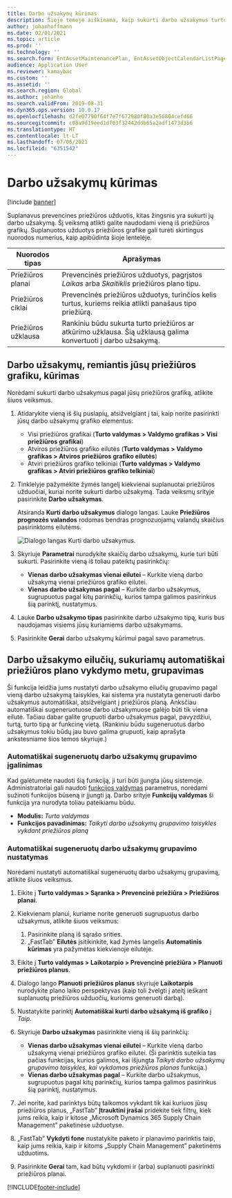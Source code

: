 ```yaml
---
title: Darbo užsakymų kūrimas
description: Šioje temoje aiškinama, kaip sukurti darbo užsakymus turto valdyme.
author: johanhoffmann
ms.date: 02/01/2021
ms.topic: article
ms.prod: ''
ms.technology: ''
ms.search.form: EntAssetMaintenancePlan, EntAssetObjectCalendarListPage, EntAssetObjectCalendarListPagePoolsOpen
audience: Application User
ms.reviewer: kamaybac
ms.custom: ''
ms.assetid: ''
ms.search.region: Global
ms.author: johanho
ms.search.validFrom: 2019-08-31
ms.dyn365.ops.version: 10.0.17
ms.openlocfilehash: d2fe07790f64f7e7f672980f80a3e56804cefd66
ms.sourcegitcommit: c08a9d19eed1df03f32442ddb65a2adf1473d3b6
ms.translationtype: HT
ms.contentlocale: lt-LT
ms.lasthandoff: 07/06/2021
ms.locfileid: "6351542"
---
```

# <a name="creating-work-orders"></a>Darbo užsakymų kūrimas

[!include [banner](../../includes/banner.md)]

Suplanavus prevencines priežiūros užduotis, kitas žingsnis yra sukurti jų darbo užsakymą. Šį veiksmą atlikti galite naudodami vieną iš priežiūros grafikų. Suplanuotos užduotys priežiūros grafike gali turėti skirtingus nuorodos numerius, kaip apibūdinta šioje lentelėje.

| Nuorodos tipas | Aprašymas |
|---|---|
| Priežiūros planai | Prevencinės priežiūros užduotys, pagrįstos *Laikas* arba *Skaitiklis* priežiūros plano tipu. |
| Priežiūros ciklai | Prevencinės priežiūros užduotys, turinčios kelis turtus, kuriems reikia atlikti panašaus tipo priežiūrą. |
| Priežiūros užklausa | Rankiniu būdu sukurta turto priežiūros ar atkūrimo užklausa. Šią užklausą galima konvertuoti į darbo užsakymą. |

## <a name="create-work-orders-based-on-your-maintenance-schedule"></a>Darbo užsakymų, remiantis jūsų priežiūros grafiku, kūrimas

Norėdami sukurti darbo užsakymus pagal jūsų priežiūros grafiką, atlikite šiuos veiksmus.

1. Atidarykite vieną iš šių puslapių, atsižvelgiant į tai, kaip norite pasirinkti jūsų darbo užsakymų grafiko elementus:

    - Visi priežiūros grafikai (**Turto valdymas \> Valdymo grafikas \> Visi priežiūros grafikai**)
    - Atviros priežiūros grafiko eilutės (**Turto valdymas \> Valdymo grafikas \> Atviros priežiūros grafiko eilutės**)
    - Atviri priežiūros grafiko telkiniai (**Turto valdymas \> Valdymo grafikas \> Atviri priežiūros grafiko telkiniai**)

1. Tinklelyje pažymėkite žymės langelį kiekvienai suplanuotai priežiūros užduočiai, kuriai norite sukurti darbo užsakymą. Tada veiksmų srityje pasirinkite **Darbo užsakymas**.

    Atsiranda **Kurti darbo užsakymus** dialogo langas. Lauke **Priežiūros prognozės valandos** rodomas bendras prognozuojamų valandų skaičius pasirinktoms eilutėms.

    ![Dialogo langas Kurti darbo užsakymus.](media/18-preventive-maintenance.png)

1. Skyriuje **Parametrai** nurodykite skaičių darbo užsakymų, kurie turi būti sukurti. Pasirinkite vieną iš toliau pateiktų pasirinkčių:

    - **Vienas darbo užsakymas vienai eilutei** – Kurkite vieną darbo užsakymą vienai priežiūros grafiko eilutei.
    - **Vienas darbo užsakymas pagal** – Kurkite darbo užsakymus, sugrupuotus pagal kitų parinkčių, kurios tampa galimos pasirinkus šią parinktį, nustatymus.

1. Lauke **Darbo užsakymo tipas** pasirinkite darbo užsakymo tipą, kuris bus naudojamas visiems jūsų kuriamiems darbo užsakymams.
1. Pasirinkite **Gerai** darbo užsakymų kūrimui pagal savo parametrus.

## <a name="group-work-order-lines-that-are-automatically-created-while-a-maintenance-plan-runs"></a>Darbo užsakymo eilučių, sukuriamų automatiškai priežiūros plano vykdymo metu, grupavimas

Ši funkcija leidžia jums nustatyti darbo užsakymo eilučių grupavimo pagal vieną darbo užsakymą taisykles, kai sistema yra nustatyta generuoti darbo užsakymus automatiškai, atsižvelgiant į priežiūros planą. Anksčiau automatiškai sugeneruotuose darbo užsakymuose galėjo būti tik viena eilutė. Tačiau dabar galite grupuoti darbo užsakymus pagal, pavyzdžiui, turtą, turto tipą ar funkcinę vietą. (Rankiniu būdu sugeneruotus darbo užsakymus tokiu būdų jau buvo galima grupuoti, kaip aprašyta ankstesniame šios temos skyriuje.)

### <a name="enable-grouping-for-automatically-generated-work-orders"></a>Automatiškai sugeneruotų darbo užsakymų grupavimo įgalinimas

Kad galėtumėte naudoti šią funkciją, ji turi būti įjungta jūsų sistemoje. Administratoriai gali naudoti [funkcijos valdymas](../../../fin-ops-core/fin-ops/get-started/feature-management/feature-management-overview.md) parametrus, norėdami sužinoti funkcijos būseną ir įjungti ją. Darbo srityje **Funkcijų valdymas** ši funkcija yra nurodyta toliau pateikiamu būdu.

- **Modulis:** *Turto valdymas*
- **Funkcijos pavadinimas:** *Taikyti darbo užsakymų grupavimo taisykles vykdant priežiūros planą*

### <a name="set-up-grouping-for-automatically-generated-work-orders"></a>Automatiškai sugeneruotų darbo užsakymų grupavimo nustatymas

Norėdami nustatyti automatiškai sugeneruotų darbo užsakymų grupavimą, atlikite šiuos veiksmus.

1. Eikite į **Turto valdymas \> Sąranka \> Prevencinė priežiūra \> Priežiūros planai**.
1. Kiekvienam planui, kuriame norite generuoti sugrupuotus darbo užsakymus, atlikite šiuos veiksmus:

    1. Pasirinkite planą iš sąrašo srities.
    1. „FastTab” **Eilutės** įsitikinkite, kad žymės langelis **Automatinis kūrimas** yra pažymėtas kiekvienoje eilutėje.

1. Eikite į **Turto valdymas \> Laikotarpio \> Prevencinė priežiūra \> Planuoti priežiūros planus**.
1. Dialogo lango **Planuoti priežiūros planus** skyriuje **Laikotarpis** nurodykite plano laiko perspektyvas (kaip toli žvelgti į ateitį ieškant suplanuotų priežiūros užduočių, kurioms generuoti darbą).
1. Nustatykite parinktį **Automatiškai kurti darbo užsakymą iš grafiko** į *Taip*.
1. Skyriuje **Darbo užsakymas** pasirinkite vieną iš šių parinkčių:

    - **Vienas darbo užsakymas vienai eilutei** – Kurkite vieną darbo užsakymą vienai priežiūros grafiko eilutei. (Ši parinktis suteikia tas pačias funkcijas, kurios galimos, kai išjungta *Taikyti darbo užsakymų grupavimo taisykles, kai vykdomas priežiūros planas* funkcija.)
    - **Vienas darbo užsakymas pagal** – Kurkite darbo užsakymus, sugrupuotus pagal kitų parinkčių, kurios tampa galimos pasirinkus šią parinktį, nustatymus.

1. Jei norite, kad parinktys būtų taikomos vykdant tik kai kuriuos jūsų priežiūros planus, „FastTab” **Įtrauktini įrašai** pridėkite tiek filtrų, kiek jums reikia, kaip ir kitose „Microsoft Dynamics 365 Supply Chain Management” paketinėse užduotyse.
1. „FastTab” **Vykdyti fone** nustatykite paketo ir planavimo parinktis taip, kaip jums reikia, kaip ir kitoms „Supply Chain Management” paketinėms užduotims.
1. Pasirinkite **Gerai** tam, kad būtų vykdomi ir (arba) suplanuoti pasirinkti priežiūros planai.


[!INCLUDE[footer-include](../../../includes/footer-banner.md)]